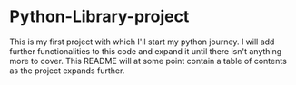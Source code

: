 ﻿# Python-Library-project
This is my first project with which I'll start my python journey. I will add further functionalities to this code and expand it until there isn't anything more to cover. 
This README will at some point contain a table of contents as the project expands further. 
